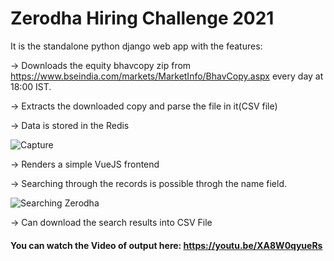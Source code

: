 # Zerodha Hiring Challenge 2021
 
It is the standalone python django web app with the features:

-> Downloads the equity bhavcopy zip from https://www.bseindia.com/markets/MarketInfo/BhavCopy.aspx every day at 18:00 IST.

-> Extracts the downloaded copy and parse the file in it(CSV file)

-> Data is stored in the Redis

![Capture](https://user-images.githubusercontent.com/46214838/117665474-7e8dee00-b1c0-11eb-9789-28f150dfcfb3.PNG)

-> Renders a simple VueJS frontend

-> Searching through the records is possible throgh the name field.

![Searching Zerodha](https://user-images.githubusercontent.com/46214838/117665052-13dcb280-b1c0-11eb-9681-df810304c463.gif)

-> Can download the search results into CSV File

#### You can watch the Video of output here: https://youtu.be/XA8W0qyueRs
